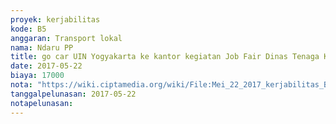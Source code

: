 ```yaml
---
proyek: kerjabilitas
kode: B5
anggaran: Transport lokal
nama: Ndaru PP
title: go car UIN Yogyakarta ke kantor kegiatan Job Fair Dinas Tenaga Kerja Kotamadya Yogyakarta
date: 2017-05-22
biaya: 17000
nota: "https://wiki.ciptamedia.org/wiki/File:Mei_22_2017_kerjabilitas_B5_gocar_UIN_ke_kantor_ndaru.jpg"
tanggalpelunasan: 2017-05-22
notapelunasan:
---
```

